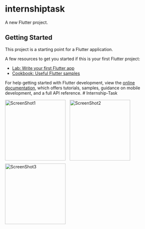 # internshiptask

A new Flutter project.

## Getting Started

This project is a starting point for a Flutter application.

A few resources to get you started if this is your first Flutter project:

- [Lab: Write your first Flutter app](https://docs.flutter.dev/get-started/codelab)
- [Cookbook: Useful Flutter samples](https://docs.flutter.dev/cookbook)

For help getting started with Flutter development, view the
[online documentation](https://docs.flutter.dev/), which offers tutorials,
samples, guidance on mobile development, and a full API reference.
#   I n t e r n s h i p - T a s k 
 <style>
  .image-margin {
    margin: 0 10px 10px 0; /* top right bottom left */
  }
</style>

<div>
  <img src="https://github.com/Pankajbarad18/Internship-Task/assets/102031157/c40422bf-233d-4303-99d2-35f05ec33460" width="200" title="ScreenShot1" class="image-margin">
  <img src="https://github.com/Pankajbarad18/Internship-Task/assets/102031157/d3b932b9-1919-4ae1-824e-b0ad6f999bd1" width="200" title="ScreenShot2" class="image-margin">
  <img src="https://github.com/Pankajbarad18/Internship-Task/assets/102031157/7bacece3-a339-426b-88d1-55e0d8454883" width="200" title="ScreenShot3" class="image-margin">
</div>
